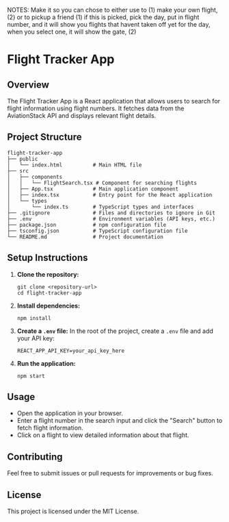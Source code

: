 NOTES:
Make it so you can chose to either use to (1) make your own flight, (2) or to pickup a friend
(1) if this is picked, pick the day, put in flight number, and it will show you flights that havent taken off yet for the day, when you select one, it will show the gate, 
(2)
# Flight Tracker App

## Overview
The Flight Tracker App is a React application that allows users to search for flight information using flight numbers. It fetches data from the AviationStack API and displays relevant flight details.

## Project Structure
```
flight-tracker-app
├── public
│   └── index.html          # Main HTML file
├── src
│   ├── components
│   │   └── FlightSearch.tsx # Component for searching flights
│   ├── App.tsx             # Main application component
│   ├── index.tsx           # Entry point for the React application
│   └── types
│       └── index.ts        # TypeScript types and interfaces
├── .gitignore              # Files and directories to ignore in Git
├── .env                    # Environment variables (API keys, etc.)
├── package.json            # npm configuration file
├── tsconfig.json           # TypeScript configuration file
└── README.md               # Project documentation
```

## Setup Instructions
1. **Clone the repository:**
   ```
   git clone <repository-url>
   cd flight-tracker-app
   ```

2. **Install dependencies:**
   ```
   npm install
   ```

3. **Create a `.env` file:**
   In the root of the project, create a `.env` file and add your API key:
   ```
   REACT_APP_API_KEY=your_api_key_here
   ```

4. **Run the application:**
   ```
   npm start
   ```

## Usage
- Open the application in your browser.
- Enter a flight number in the search input and click the "Search" button to fetch flight information.
- Click on a flight to view detailed information about that flight.

## Contributing
Feel free to submit issues or pull requests for improvements or bug fixes. 

## License
This project is licensed under the MIT License.
